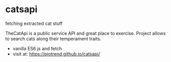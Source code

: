 # catsapi
fetching extracted cat stuff

TheCatApi is a public service API and great place to exercise. Project allows to search cats along their temperament traits.
* vanilla ES6 js and fetch
* visit at: https://piotrend.github.io/catsapi/
